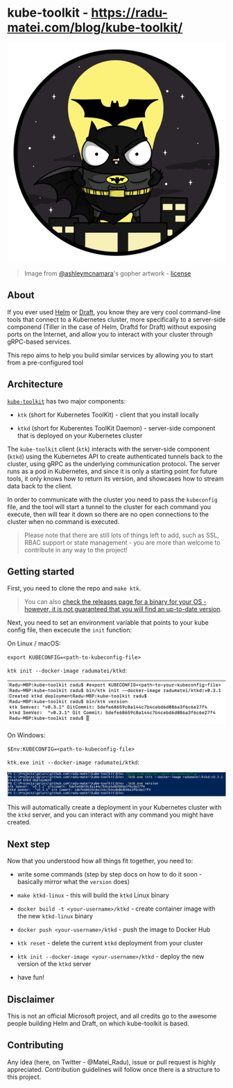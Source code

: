 kube-toolkit  - https://radu-matei.com/blog/kube-toolkit/
==========================================================

![](https://raw.githubusercontent.com/ashleymcnamara/gophers/master/BATMAN_GOPHER.png)

> Image from [@ashleymcnamara](https://github.com/ashleymcnamara/gophers)'s gopher artwork - [license](https://github.com/ashleymcnamara/gophers/blob/master/LICENSE)


About
-----

If you ever used [Helm](https://github.com/kubernetes/helm) or [Draft](https://github.com/azure/draft), you know they are very cool command-line tools that connect to a Kubernetes cluster, more specifically to a server-side componend (Tiller in the case of Helm, Draftd for Draft) without exposing ports on the Internet, and allow you to interact with your cluster through gRPC-based services.

This repo aims to help you build similar services by allowing you to start from a pre-configured tool

Architecture
------------

[`kube-toolkit`](https://github.com/radu-matei/kube-toolkit) has two major components:

- `ktk` (short for Kubernetes ToolKit) - client that you install locally

- `ktkd` (short for Kuberentes ToolKit Daemon) - server-side component that is deployed on your Kubernetes cluster 


The `kube-toolkit` client (`ktk`) interacts with the server-side component (`ktkd`) using the Kubernetes API to create authenticated tunnels back to the cluster, using gRPC as the underlying communication protocol. The server runs as a pod in Kubernetes, and since it is only a starting point for future tools, it only knows how to return its version, and showcases how to stream data back to the client.

In order to communicate with the cluster you need to pass the `kubeconfig` file, and the tool will start a tunnel to the cluster for each command you execute, then will tear it down so there are no open connections to the cluster when no command is executed.


> Please note that there are still lots of things left to add, such as SSL, RBAC support or state management - you are more than welcome to contribute in any way to the project!


Getting started
---------------

First, you need to clone the repo and `make ktk`.

> You can also [check the releases page for a binary for your OS - however, it is not guaranteed that you will find an up-to-date version](https://github.com/radu-matei/kube-toolkit/releases).

Next, you need to set an environment variable that points to your kube config file, then excecute the `init` function:

On Linux / macOS:

`export KUBECONFIG=<path-to-kubeconfig-file>`

`ktk init --docker-image radumatei/ktkd`:

![](docs/img/init.png)

On Windows:

`$Env:KUBECONFIG=<path-to-kubeconfig-file>`

`ktk.exe init --docker-image radumatei/ktkd`:

![](docs/img/init-win.png)


This will automatically create a deployment in your Kubernetes cluster with the `ktkd` server, and you can interact with any command you might have created.

Next step
----------

Now that you understood how all things fit together, you need to: 

- write some commands (step by step docs on how to do it soon - basically mirror what the `version` does)

- `make ktkd-linux` - this will build the `ktkd` Linux binary

- `docker build -t <your-username>/ktkd` - create container image with the new `ktkd-linux` binary

- `docker push <your-username>/ktkd` - push the image to Docker Hub

- `ktk reset` - delete the current `ktkd` deployment from your cluster

- `ktk init --docker-image <your-username>/ktkd` - deploy the new version of the `ktkd` server

- have fun!

Disclaimer
----------
This is not an official Microsoft project, and all credits go to the awesome people building Helm and Draft, on which kube-toolkit is based.


Contributing
------------

Any idea (here, on Twitter - @Matei_Radu), issue or pull request is highly appreciated. Contribution guidelines will follow once there is a structure to this project.
